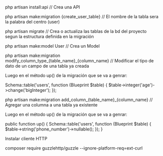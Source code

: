 php artisan install:api // Crea una API

php artisan make:migration {create_user_table} // El nombre de la tabla sera la palabra del centro (user)

php artisan migrate // Crea o actualiza las tablas de la bd del proyecto segun la estructura definida en la migración

php artisan make:model User // Crea un Model

php artisan make:migration modify_column_type_{table_name}_{column_name} // Modificar el tipo de dato de un campo de una tabla ya creada

Luego en el método up() de la migración que se va a genrar: 

Schema::table('users', function (Blueprint $table) {
    $table->integer('age')->change('bigInteger');
});

php artisan make:migration add_column_{table_name}_{column_name} // Agregar una columna a una tabla ya existente

Luego en el método up() de la migración que se va a genrar: 

public function up()
{
    Schema::table('users', function (Blueprint $table) {
        $table->string('phone_number')->nullable();
    });
}

Instalar cliente HTTP

composer require guzzlehttp/guzzle --ignore-platform-req=ext-curl